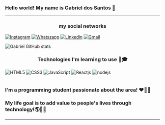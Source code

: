 ### Hello world! My name is Gabriel dos Santos 👋

<hr>

<h3 align="center">my social networks</h3>

[![Instagram](https://img.shields.io/badge/Instagram-E4405F?style=for-the-badge&logo=instagram&logoColor=white)](https://www.instagram.com/gabriel_san_lopes_/)
[![Whatszapp](https://img.shields.io/badge/WhatsApp-25D366?style=for-the-badge&logo=whatsapp&logoColor=white)](https://web.whatsapp.com/send?phone=5512996770403)
[![Linkedin](https://img.shields.io/badge/LinkedIn-0077B5?style=for-the-badge&logo=linkedin&logoColor=white)](https://www.linkedin.com/in/gabriel-dos-santos-lopes-190645246/)
[![Gmail](https://img.shields.io/badge/Gmail-D14836?style=for-the-badge&logo=gmail&logoColor=white)](mailto:lopesdeveloperweb@gmail.com?subject=&body=)

![Gabriel GitHub stats](https://github-readme-stats.vercel.app/api?username=gabrielopesdev&show_icons=true&theme=radical)
<h3 align="center">Technologies I'm learning to use 🚀🎓</h3>

<div style="display: inline_block">
    <img align= center alt="HTML5" src="https://img.shields.io/badge/HTML5-E34F26?style=for-the-badge&logo=html5&logoColor=white">
    <img align= center alt="CSS3" src="https://img.shields.io/badge/CSS3-1572B6?style=for-the-badge&logo=css3&logoColor=white">
    <img align= center alt="JavaScript" src="https://img.shields.io/badge/JavaScript-F7DF1E?style=for-the-badge&logo=javascript&logoColor=black">
    <img align= center alt="Reactjs" src="https://img.shields.io/badge/React-20232A?style=for-the-badge&logo=react&logoColor=61DAFB">
    <img align= center alt="nodejs" src="https://img.shields.io/badge/Node.js-43853D?style=for-the-badge&logo=node.js&logoColor=white">
</div><br>

### I'm a programming student passionate about the area! ❤️👨‍🎓

###  My life goal is to add value to people's lives through technology!🌎👨‍💻

<hr>
